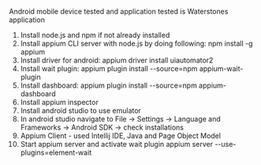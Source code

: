 Android mobile device tested and application tested is Waterstones application
1) Install node.js and npm if not already installed
2) Install appium CLI server with node.js by doing following:
   npm install -g appium
3) Install driver for android:
   appium driver install uiautomator2
4) Install wait plugin:
   appium plugin install --source=npm appium-wait-plugin
5) Install dashboard:
   appium plugin install --source=npm appium-dashboard
6) Install appium inspector
7) Install android studio to use emulator
8) In android studio navigate to File -> Settings -> Language and Frameworks -> Android SDK -> check installations
9) Appium Client - used Intellij IDE, Java and Page Object Model 
10) Start appium server and activate wait plugin
   appium server --use-plugins=element-wait
